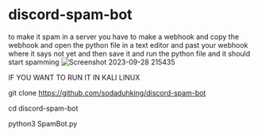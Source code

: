 # discord-spam-bot
to make it spam in a server you have to make a webhook and copy the webhook and open the python file in a text editor and past your webhook where it says not yet and then save it and run the python file and it should start spamming
![Screenshot 2023-09-28 215435](https://github.com/sodaduhking/discord-spam-bot/assets/144399207/f60c6c0f-35cc-4048-bb9c-793855494b4a)


IF YOU WANT TO RUN IT IN KALI LINUX




git clone https://github.com/sodaduhking/discord-spam-bot




cd discord-spam-bot




python3 SpamBot.py
